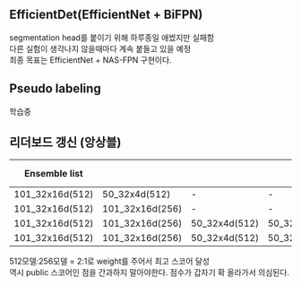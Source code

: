 
## EfficientDet(EfficientNet + BiFPN)
segmentation head를 붙이기 위해 하루종일 애썼지만 실패함<br>
다른 실험이 생각나지 않을때마다 계속 붙들고 있을 예정<br>
최종 목표는 EfficientNet + NAS-FPN 구현이다.

## Pseudo labeling
학습중


## 리더보드 갱신 (앙상블)
|Ensemble list||||epoch Ensemble|TTA|weight|LB score|
|------|---|---|---|---|---|---|---|
|101_32x16d(512)|50_32x4d(512)|-|-|X|O|-|0.6693|
|101_32x16d(512)|101_32x16d(256)|-|-|O|O|-|0.6702|
|101_32x16d(512)|101_32x16d(256)|50_32x4d(512)|50_32x4d(256)|O|O|1:1|0.6764|
|101_32x16d(512)|101_32x16d(256)|50_32x4d(512)|50_32x4d(256)|O|O|2:1|0.6773|

512모델:256모델 = 2:1로 weight를 주어서 최고 스코어 달성<br>
역시 public 스코어인 점을 간과하지 말아야한다. 점수가 갑자기 확 올라가서 의심된다.
